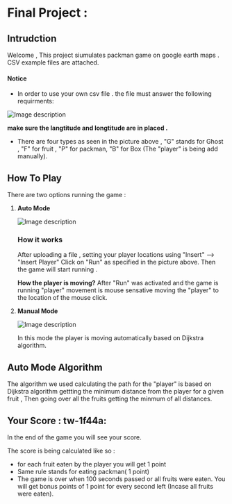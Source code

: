 # Final Project : 

## Intrudction

Welcome  , This project siumulates packman game on google earth maps .
CSV example files are attached.

#### Notice
 * In order to use your own csv file . the file must answer the following  requirments:
 
 ![Image description](https://github.com/Sniryefet/papi3/blob/master/Pictures/csv_format.PNG)
 
 **make sure the langtitude and longtitude  are in placed .**
 
 * There are four types as seen in the picture above  , "G" stands for Ghost , "F" for fruit , "P" for packman, "B" for Box  (The "player" is being add manually).



## How To Play

There are two options running the game :

1. **Auto Mode** 

	![Image description](https://github.com/Sniryefet/papi3/blob/master/Pictures/run%20simulation.PNG)

	### How it works
	
	After uploading a file , setting your player locations using "Insert" --> "Insert Player" 
	Click on "Run" as specified in the picture above.
	Then the game will start running .
	
	**How the player is moving?**
	After "Run" was activated and the game is running "player" movement is mouse sensative moving the "player" to the location of the mouse click.
	
2. **Manual Mode**

	 ![Image description](https://github.com/Sniryefet/papi3/blob/master/Pictures/manual%20run.PNG)
	 
	 In this mode the player is moving automatically based on Dijkstra algorithm.


## Auto Mode Algorithm

The algorithm we used calculating the path for the "player" is  based on Dijkstra algorithm
gettting the minimum distance from the player for a given fruit , Then going over all the fruits getting the minmum of all distances.

## Your Score : tw-1f44a: 

In the end of the game you will see your score.

 The score is being calculated like so :
 
 * for each fruit eaten by the player you will get 1 point
 * Same rule stands for eating packman( 1 point)
 * The game is over when 100 seconds passed or all fruits were eaten. 
 You will get bonus points of 1 point for every second left (Incase all fruits were eaten).


